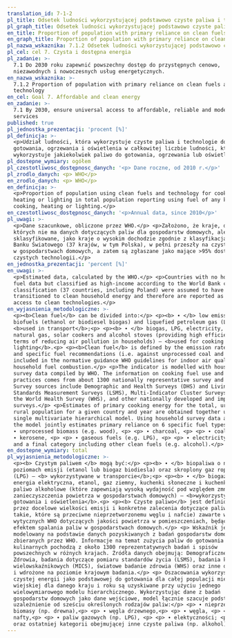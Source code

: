 ```yaml
---
translation_id: 7-1-2
pl_title: Odsetek ludności wykorzystującej podstawowo czyste paliwa i technologie
pl_graph_title: Odsetek ludności wykorzystującej podstawowo czyste paliwa i technologie
en_title: Proportion of population with primary reliance on clean fuels and technology
en_graph_title: Proportion of population with primary reliance on clean fuels and technology
pl_nazwa_wskaznika: 7.1.2 Odsetek ludności wykorzystującej podstawowo czyste paliwa i technologie
pl_cel: cel 7. Czysta i dostępna energia
pl_zadanie: >-
  7.1 Do 2030 roku zapewnić powszechny dostęp do przystępnych cenowo,
  niezawodnych i nowoczesnych usług energetycznych.
en_nazwa_wskaznika: >-
  7.1.2 Proportion of population with primary reliance on clean fuels and
  technology
en_cel: Goal 7. Affordable and clean energy
en_zadanie: >-
  7.1 By 2030, ensure universal access to affordable, reliable and modern energy
  services
published: true
pl_jednostka_prezentacji: 'procent [%]'
pl_definicja: >-
  <p>Udział ludności, która wykorzystuje czyste paliwa i technologie do
  gotowania, ogrzewania i oświetlenia w całkowitej liczbie ludności, która
  wykorzystuje jakiekolwiek paliwo do gotowania, ogrzewania lub oświetlenia.</p>
pl_dostepne_wymiary: ogółem
pl_czestotliwosc_dostępnosc_danych: '<p> Dane roczne, od 2010 r.</p>'
pl_zrodlo_danych: <p> WHO</p>
en_zrodlo_danych: <p> WHO</p>
en_definicja: >-
  <p>Proportion of population using clean fuels and technology for cooking,
  heating or lighting in total population reporting using fuel of any kind for
  cooking, heating or lighting.</p>
en_czestotliwosc_dostępnosc_danych: '<p>Annual data, since 2010</p>'
pl_uwagi: >-
  <p>Dane szacunkowe, obliczone przez WHO.</p> <p>Założono, że kraje, dla
  których nie ma danych dotyczących paliw dla gospodarstw domowych, ale zostały
  sklasyfikowane, jako kraje o wysokim dochodzie zgodnie z klasyfikacją krajów
  Banku Światowego (37 krajów, w tym Polska), w pełni przeszły na czystą energię
  w gospodarstwach domowych, a zatem są zgłaszane jako mające >95% dostępu do
  czystych technologii.</p>
en_jednostka_prezentacji: 'percent [%]'
en_uwagi: >-
  <p>Estimated data, calculated by the WHO.</p> <p>Countries with no household
  fuel data but classified as high-income according to the World Bank country
  classification (37 countries, including Poland) were assumed to have fully
  transitioned to clean household energy and therefore are reported as >95%
  access to clean technologies.</p>
en_wyjasnienia_metodologiczne: >-
  <p><b>Clean fuel</b> can be divided into:</p> <p><b> ∙ </b> low emission
  biofuels (ethanol or biodiesel biogas) and liquefied petroleum gas (LPG) –
  <b>used in transport</b>;<p> <p><b> ∙ </b> biogas, LPG, electricity, ethanol,
  natural gas, solar cookers and alcohol stoves (providing high efficiency in
  terms of reducing air pollution in households) – <b>used for cooking and
  lighting</b>.<p> <p><b>Clean fuel</b> is defined by the emission rate targets
  and specific fuel recommendations (i.e. against unprocessed coal and kerosene)
  included in the normative guidance WHO guidelines for indoor air quality:
  household fuel combustion.</p> <p>The indicator is modelled with household
  survey data compiled by WHO. The information on cooking fuel use and cooking
  practices comes from about 1300 nationally representative survey and censuses.
  Survey sources include Demographic and Health Surveys (DHS) and Living
  Standards Measurement Surveys (LSMS), Multi-Indicator Cluster Surveys (MICS),
  the World Health Survey (WHS), and other nationally developed and implemented
  surveys.</p> <p>Estimates of primary cooking energy for the total, urban and
  rural population for a given country and year are obtained together using a
  single multivariate hierarchical model. Using household survey data as inputs,
  the model jointly estimates primary reliance on 6 specific fuel types:</p> <p>
  ∙ unprocessed biomass (e.g. wood), <p> <p> ∙ charcoal, <p> <p> ∙ coal, <p> <p>
  ∙ kerosene, <p> <p> ∙ gaseous fuels (e.g. LPG), <p> <p> ∙ electricity; <p> <p>
  and a final category including other clean fuels (e.g. alcohol).</p>
en_dostepne_wymiary: total
pl_wyjasnienia_metodologiczne: >-
  <p><b> Czystym paliwem </b> mogą być:</p> <p><b> ∙ </b> biopaliwa o niskich
  poziomach emisji (etanol lub biogaz biodiesla) oraz skroplony gaz ropopochodny
  (LPG) – <b> wykorzystywane w transporcie</b>;<p> <p><b> ∙ </b> biogaz, LPG,
  energia elektryczna, etanol, gaz ziemny, kuchenki słoneczne i kuchenki na
  paliwo alkoholowe (które zapewniają wysoką wydajność pod względem zmniejszenia
  zanieczyszczenia powietrza w gospodarstwach domowych) – <b>wykorzystywane do
  gotowania i oświetlenia</b>.<p> <p><b> Czyste paliwo</b> jest definiowane
  przez docelowe wielkości emisji i konkretne zalecenia dotyczące paliwa (tj.
  takie, które są przeciwne nieprzetworzonemu węglu i nafcie) zawarte w
  wytycznych WHO dotyczących jakości powietrza w pomieszczeniach, będących
  efektem spalania paliw w gospodarstwach domowych.</p> <p> Wskaźnik jest
  modelowany na podstawie danych pozyskiwanych z badań gospodarstw domowych
  zbieranych przez WHO. Informacje na temat zużycia paliw do gotowania i praktyk
  kulinarnych pochodzą z około 1300 reprezentatywnych badań i spisów
  powszechnych w różnych krajach. Źródła danych obejmują: Demograficzne Badania
  Zdrowia, badania dotyczące pomiaru standardów życia (LSMS), badania klastrów
  wielowskaźnikowych (MICS), światowe badanie zdrowia (WHS) oraz inne opracowane
  i wdrożone na poziomie krajowym badania.</p> <p> Oszacowania wykorzystania
  czystej energii jako podstawowej do gotowania dla całej populacji miejskiej i
  wiejskiej dla danego kraju i roku są uzyskiwane przy użyciu jednego
  wielowymiarowego modelu hierarchicznego. Wykorzystując dane z badań
  gospodarstw domowych jako dane wejściowe, model łącznie szacuje podstawowe
  uzależnienie od sześciu określonych rodzajów paliw:</p> <p> ∙ nieprzetworzonej
  biomasy (np. drewna),<p> <p> ∙ węgla drzewnego,<p> <p> ∙ węgla, <p> <p> ∙
  nafty,<p> <p> ∙ paliw gazowych (np. LPG), <p> <p> ∙ elektyczności; <p> <p>
  oraz ostatniej kategorii obejmującej inne czyste paliwa (np. alkohol).</p>
---
```


